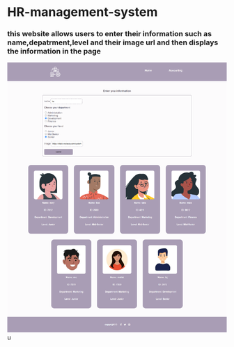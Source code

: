 # HR-management-system
### this website allows users to enter their information such as name,depatrment,level and their image url and then displays the information in the page 

![image](hr.png)u